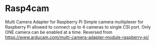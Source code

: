 # Rasp4cam
Multi Camera Adapter for Raspberry Pi
Simple camera multiplexer for Raspberry Pi allowed to connect up to 4 cameras to single CSI port. Only ONE camera can be enabled at a time.
Reversed from https://www.arducam.com/multi-camera-adapter-module-raspberry-pi/
